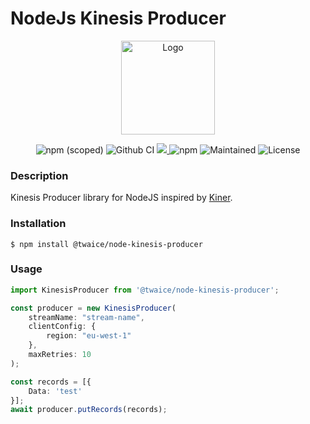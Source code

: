 # NodeJs Kinesis Producer

<p align="center">
  <img width="150" height="150" src="https://i.imgur.com/DzHBVsI.png" alt="Logo">
</p>

<p align="center">

<img alt="npm (scoped)" src="https://img.shields.io/npm/v/@twaice/node-kinesis-producer">
<img alt="Github CI" src="https://github.com/TWAICE/node-kinesis-producer/workflows/Build/badge.svg">
<a href="https://codecov.io/gh/TWAICE/node-kinesis-producer">
   <img src="https://codecov.io/gh/TWAICE/node-kinesis-producer/branch/main/graph/badge.svg?token=YDL7IV4MTC"/>
</a>    
<img alt="npm" src="https://img.shields.io/npm/dw/@twaice/node-kinesis-producer">
<img alt="Maintained" src="https://img.shields.io/badge/Maintained%3F-yes-green.svg">
<img alt="License" src="https://img.shields.io/github/license/TWAICE/node-kinesis-producer">

</p>

### Description

Kinesis Producer library for NodeJS inspired by [Kiner](https://github.com/bufferapp/kiner).

### Installation

```
$ npm install @twaice/node-kinesis-producer
```

### Usage

```typescript
import KinesisProducer from '@twaice/node-kinesis-producer';

const producer = new KinesisProducer(
    streamName: "stream-name",
    clientConfig: {
        region: "eu-west-1"
    },
    maxRetries: 10
);

const records = [{
    Data: 'test'
}];
await producer.putRecords(records);
```
